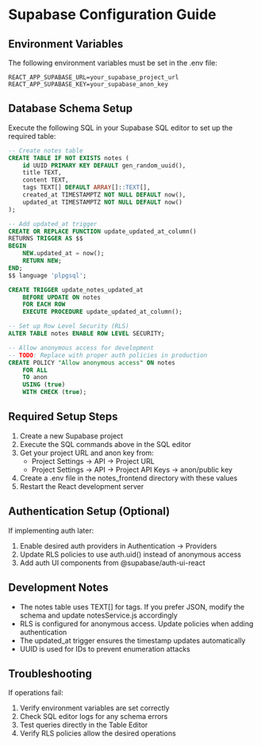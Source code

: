 # Supabase Configuration Guide

## Environment Variables
The following environment variables must be set in the .env file:
```
REACT_APP_SUPABASE_URL=your_supabase_project_url
REACT_APP_SUPABASE_KEY=your_supabase_anon_key
```

## Database Schema Setup

Execute the following SQL in your Supabase SQL editor to set up the required table:

```sql
-- Create notes table
CREATE TABLE IF NOT EXISTS notes (
    id UUID PRIMARY KEY DEFAULT gen_random_uuid(),
    title TEXT,
    content TEXT,
    tags TEXT[] DEFAULT ARRAY[]::TEXT[],
    created_at TIMESTAMPTZ NOT NULL DEFAULT now(),
    updated_at TIMESTAMPTZ NOT NULL DEFAULT now()
);

-- Add updated_at trigger
CREATE OR REPLACE FUNCTION update_updated_at_column()
RETURNS TRIGGER AS $$
BEGIN
    NEW.updated_at = now();
    RETURN NEW;
END;
$$ language 'plpgsql';

CREATE TRIGGER update_notes_updated_at
    BEFORE UPDATE ON notes
    FOR EACH ROW
    EXECUTE PROCEDURE update_updated_at_column();

-- Set up Row Level Security (RLS)
ALTER TABLE notes ENABLE ROW LEVEL SECURITY;

-- Allow anonymous access for development
-- TODO: Replace with proper auth policies in production
CREATE POLICY "Allow anonymous access" ON notes
    FOR ALL
    TO anon
    USING (true)
    WITH CHECK (true);
```

## Required Setup Steps

1. Create a new Supabase project
2. Execute the SQL commands above in the SQL editor
3. Get your project URL and anon key from:
   - Project Settings -> API -> Project URL
   - Project Settings -> API -> Project API Keys -> anon/public key
4. Create a .env file in the notes_frontend directory with these values
5. Restart the React development server

## Authentication Setup (Optional)

If implementing auth later:

1. Enable desired auth providers in Authentication -> Providers
2. Update RLS policies to use auth.uid() instead of anonymous access
3. Add auth UI components from @supabase/auth-ui-react

## Development Notes

- The notes table uses TEXT[] for tags. If you prefer JSON, modify the schema and update notesService.js accordingly
- RLS is configured for anonymous access. Update policies when adding authentication
- The updated_at trigger ensures the timestamp updates automatically
- UUID is used for IDs to prevent enumeration attacks

## Troubleshooting

If operations fail:
1. Verify environment variables are set correctly
2. Check SQL editor logs for any schema errors
3. Test queries directly in the Table Editor
4. Verify RLS policies allow the desired operations
